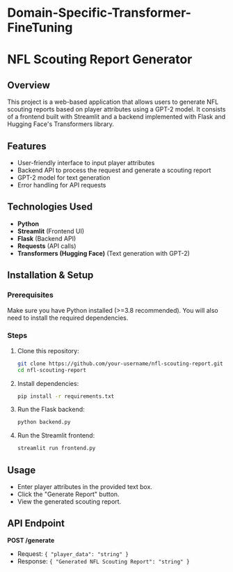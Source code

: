 # Domain-Specific-Transformer-FineTuning

# NFL Scouting Report Generator

## Overview

This project is a web-based application that allows users to generate NFL scouting reports based on player attributes using a GPT-2 model. It consists of a frontend built with Streamlit and a backend implemented with Flask and Hugging Face's Transformers library.

## Features

- User-friendly interface to input player attributes
- Backend API to process the request and generate a scouting report
- GPT-2 model for text generation
- Error handling for API requests

## Technologies Used

- **Python**
- **Streamlit** (Frontend UI)
- **Flask** (Backend API)
- **Requests** (API calls)
- **Transformers (Hugging Face)** (Text generation with GPT-2)

## Installation & Setup

### Prerequisites

Make sure you have Python installed (>=3.8 recommended). You will also need to install the required dependencies.

### Steps

1. Clone this repository:

   ```bash
   git clone https://github.com/your-username/nfl-scouting-report.git
   cd nfl-scouting-report
   ```

2. Install dependencies:

   ```bash
   pip install -r requirements.txt
   ```

3. Run the Flask backend:

   ```bash
   python backend.py
   ```

4. Run the Streamlit frontend:

   ```bash
   streamlit run frontend.py
   ```

## Usage

- Enter player attributes in the provided text box.
- Click the "Generate Report" button.
- View the generated scouting report.

## API Endpoint

**POST /generate**

- Request: `{ "player_data": "string" }`
- Response: `{ "Generated NFL Scouting Report": "string" }`

